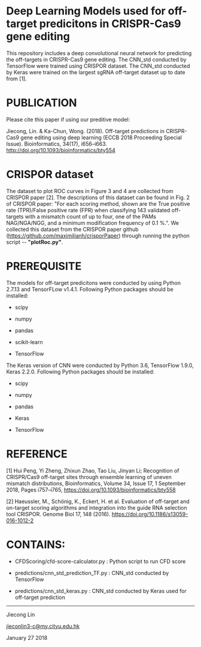# Deep Learning Models used for off-target predicitons in CRISPR-Cas9 gene editing
This repository includes a deep convolutional neural network for predicting the off-targets in CRISPR-Cas9 gene editing. The CNN_std conducted by TensorFlow were trained using CRISPOR dataset. The CNN_std conducted by Keras were trained on the largest sgRNA off-target dataset up to date from [1].

# PUBLICATION
Please cite this paper if using our preditive model:

Jiecong, Lin. & Ka-Chun, Wong. (2018). Off-target predictions in CRISPR-Cas9 gene editing using deep learning (ECCB 2018 Proceeding Special Issue). Bioinformatics, 34(17), i656–i663. http://doi.org/10.1093/bioinformatics/bty554

# CRISPOR dataset
The dataset to plot ROC curves in Figure 3 and 4 are collected from CRISPOR paper [2]. The descriptions of this dataset can be found in Fig. 2 of CRISPOR paper: "For each scoring method, shown are the True positive rate (TPR)/False positive rate (FPR) when classifying 143 validated off-targets with a mismatch count of up to four, one of the PAMs NAG/NGA/NGG, and a minimum modification frequency of 0.1 %.". We collected this dataset from the CRISPOR paper github (https://github.com/maximilianh/crisporPaper) through running the python script -- **"plotRoc.py"**.

# PREREQUISITE
The models for off-target predicitons were conducted by using Python 2.7.13 and TensorFLow v1.4.1. 
Following Python packages should be installed:
<ul>
<li><p>scipy</p></li>
<li><p>numpy</p></li>
<li><p>pandas</p></li>
<li><p>scikit-learn</p></li>
<li><p>TensorFlow</p></li>
</ul>

The Keras version of CNN were conducted by Python 3.6, TensorFlow 1.9.0, Keras 2.2.0.
Following Python packages should be installed:
<ul>
<li><p>scipy</p></li>
<li><p>numpy</p></li>
<li><p>pandas</p></li>
<li><p>Keras</p></li>
<li><p>TensorFlow</p></li>
</ul>

# REFERENCE

[1] Hui Peng, Yi Zheng, Zhixun Zhao, Tao Liu, Jinyan Li; Recognition of CRISPR/Cas9 off-target sites through ensemble learning of uneven mismatch distributions, Bioinformatics, Volume 34, Issue 17, 1 September 2018, Pages i757–i765, https://doi.org/10.1093/bioinformatics/bty558

[2] Haeussler, M., Schönig, K., Eckert, H. et al. Evaluation of off-target and on-target scoring algorithms and integration into the guide RNA selection tool CRISPOR. Genome Biol 17, 148 (2016). https://doi.org/10.1186/s13059-016-1012-2

# CONTAINS:
<ul>
<li><p>CFDScoring/cfd-score-calculator.py : Python script to run CFD score </p></li>
<li><p>predictions/cnn_std_prediction_TF.py : CNN_std conducted by TensorFlow</p></li>
<li><p>predictions/cnn_std_keras.py : CNN_std conducted by Keras used for off-target prediction </p></li>
</p></li>
</ul>

---------------------------------------
Jiecong Lin

jieconlin3-c@my.cityu.edu.hk

January 27 2018

